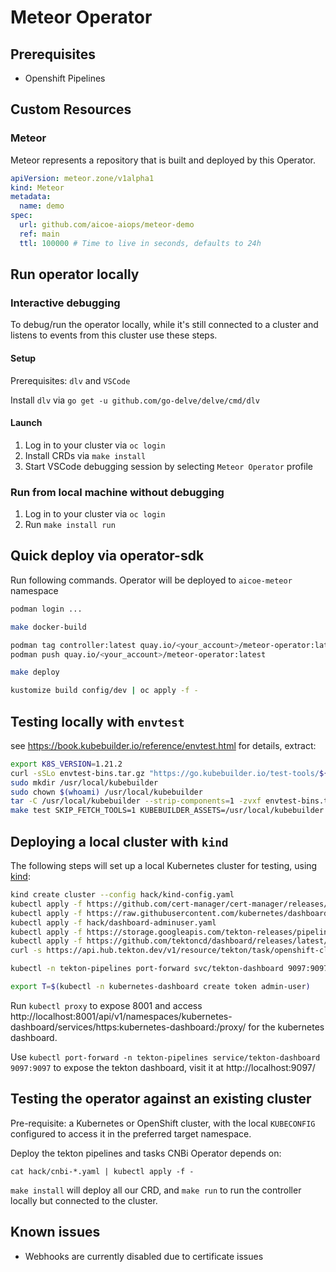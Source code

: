 # Meteor Operator

## Prerequisites

- Openshift Pipelines

## Custom Resources

### Meteor

Meteor represents a repository that is built and deployed by this Operator.

```yaml
apiVersion: meteor.zone/v1alpha1
kind: Meteor
metadata:
  name: demo
spec:
  url: github.com/aicoe-aiops/meteor-demo
  ref: main
  ttl: 100000 # Time to live in seconds, defaults to 24h
```

## Run operator locally

### Interactive debugging

To debug/run the operator locally, while it's still connected to a cluster and listens to events from this cluster use these steps.

#### Setup

Prerequisites: `dlv` and `VSCode`

Install `dlv` via `go get -u github.com/go-delve/delve/cmd/dlv`

#### Launch

1. Log in to your cluster via `oc login`
2. Install CRDs via `make install`
3. Start VSCode debugging session by selecting `Meteor Operator` profile

### Run from local machine without debugging

1. Log in to your cluster via `oc login`
2. Run `make install run`

## Quick deploy via operator-sdk

Run following commands. Operator will be deployed to `aicoe-meteor` namespace

```sh
podman login ...

make docker-build

podman tag controller:latest quay.io/<your_account>/meteor-operator:latest
podman push quay.io/<your_account>/meteor-operator:latest

make deploy

kustomize build config/dev | oc apply -f -
```

## Testing locally with `envtest`

see https://book.kubebuilder.io/reference/envtest.html for details, extract:

```sh
export K8S_VERSION=1.21.2
curl -sSLo envtest-bins.tar.gz "https://go.kubebuilder.io/test-tools/${K8S_VERSION}/$(go env GOOS)/$(go env GOARCH)"
sudo mkdir /usr/local/kubebuilder
sudo chown $(whoami) /usr/local/kubebuilder
tar -C /usr/local/kubebuilder --strip-components=1 -zvxf envtest-bins.tar.gz
make test SKIP_FETCH_TOOLS=1 KUBEBUILDER_ASSETS=/usr/local/kubebuilder

```

## Deploying a local cluster with `kind`

The following steps will set up a local Kubernetes cluster for testing, using [kind](https://kind.sigs.k8s.io/):

```sh
kind create cluster --config hack/kind-config.yaml
kubectl apply -f https://github.com/cert-manager/cert-manager/releases/download/v1.8.0/cert-manager.yaml
kubectl apply -f https://raw.githubusercontent.com/kubernetes/dashboard/v2.5.0/aio/deploy/recommended.yaml
kubectl apply -f hack/dashboard-adminuser.yaml
kubectl apply -f https://storage.googleapis.com/tekton-releases/pipeline/latest/release.yaml
kubectl apply -f https://github.com/tektoncd/dashboard/releases/latest/download/tekton-dashboard-release.yaml
curl -s https://api.hub.tekton.dev/v1/resource/tekton/task/openshift-client/0.2/raw | sed -e s/Task/ClusterTask/ | kubectl apply -f -

kubectl -n tekton-pipelines port-forward svc/tekton-dashboard 9097:9097

export T=$(kubectl -n kubernetes-dashboard create token admin-user)
```

Run `kubectl proxy` to expose 8001 and access http://localhost:8001/api/v1/namespaces/kubernetes-dashboard/services/https:kubernetes-dashboard:/proxy/ for the kubernetes dashboard.

Use `kubectl port-forward -n tekton-pipelines service/tekton-dashboard 9097:9097` to expose the tekton dashboard, visit it at http://localhost:9097/

## Testing the operator against an existing cluster

Pre-requisite: a Kubernetes or OpenShift cluster, with the local `KUBECONFIG` configured to access it in the preferred target namespace.

Deploy the tekton pipelines and tasks CNBi Operator depends on:

`cat hack/cnbi-*.yaml | kubectl apply -f -`

`make install` will deploy all our CRD, and `make run` to run the controller locally but connected to the cluster.

## Known issues

- Webhooks are currently disabled due to certificate issues
